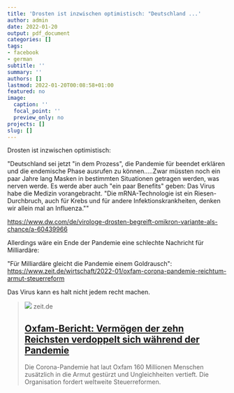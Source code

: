 ```yaml
---
title: 'Drosten ist inzwischen optimistisch: "Deutschland ...'
author: admin
date: 2022-01-20
output: pdf_document
categories: []
tags:
- facebook
- german
subtitle: ''
summary: ''
authors: []
lastmod: 2022-01-20T00:08:58+01:00
featured: no
image:
  caption: ''
  focal_point: ''
  preview_only: no
projects: []
slug: []
---
```

Drosten ist inzwischen optimistisch:

"Deutschland sei jetzt "in dem Prozess", die Pandemie für beendet erklären und die endemische Phase ausrufen zu können.....Zwar müssten noch ein paar Jahre lang Masken in bestimmten Situationen getragen werden, was nerven werde. Es werde aber auch "ein paar Benefits" geben: Das Virus habe die Medizin vorangebracht. "Die mRNA-Technologie ist ein Riesen-Durchbruch, auch für Krebs und für andere Infektionskrankheiten, denken wir allein mal an Influenza.""

https://www.dw.com/de/virologe-drosten-begreift-omikron-variante-als-chance/a-60439966

Allerdings wäre ein Ende der Pandemie eine schlechte Nachricht für Milliardäre: 

"Für Milliardäre gleicht die Pandemie einem Goldrausch":
https://www.zeit.de/wirtschaft/2022-01/oxfam-corona-pandemie-reichtum-armut-steuerreform

Das Virus kann es halt nicht jedem recht machen.
> [![](https://img.zeit.de/wirtschaft/2022-01/oxfam-corona-pandemie-reichtum-armut-steuerreform-2/wide__1300x731)](https://www.zeit.de/wirtschaft/2022-01/oxfam-corona-pandemie-reichtum-armut-steuerreform)
> zeit.de
> ## [Oxfam-Bericht: Vermögen der zehn Reichsten verdoppelt sich während der Pandemie](https://www.zeit.de/wirtschaft/2022-01/oxfam-corona-pandemie-reichtum-armut-steuerreform)
>
>Die Corona-Pandemie hat laut Oxfam 160 Millionen Menschen zusätzlich in die Armut gestürzt und Ungleichheiten vertieft. Die Organisation fordert weltweite Steuerreformen.

